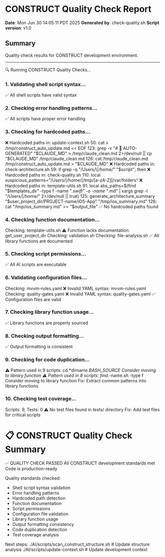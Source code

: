 # CONSTRUCT Quality Check Report

**Date**: Mon Jun 30 14:05:11 PDT 2025
**Generated by**: check-quality.sh
**Script version**: v1.0

## Summary

Quality check results for CONSTRUCT development environment.

---

🔍 Running CONSTRUCT Quality Checks...

### 1. Validating shell script syntax...
✅ All shell scripts have valid syntax

### 2. Checking error handling patterns...
✅ All scripts have proper error handling

### 3. Checking for hardcoded paths...
❌ Hardcoded paths in: update-context.sh
   50:    cat > /tmp/construct_auto_update.md << EOF
   123:    grep -v "# 🤖 AUTO-GENERATED" "$CLAUDE_MD" > /tmp/claude_clean.md 2>/dev/null || cp "$CLAUDE_MD" /tmp/claude_clean.md
   126:    cat /tmp/claude_clean.md /tmp/construct_auto_update.md > "$CLAUDE_MD"
❌ Hardcoded paths in: check-architecture.sh
   59:        if grep -q "/Users/\|/home/" "$script"; then
❌ Hardcoded paths in: check-quality.sh
   110:    local suspicious_patterns="/Users/\|/home/\|/tmp/[a-zA-Z]\|/var/folders"
❌ Hardcoded paths in: template-utils.sh
   91:    local abs_paths=$(find "$templates_dir" -type f -name "*.swift" -o -name "*.md" | xargs grep -l "/Users/\|/home/" 2>/dev/null || true)
   125:        generate_architecture_summary "$user_project_dir/PROJECT-name/iOS-App" "/tmp/ios_summary.md"
   126:        cat "/tmp/ios_summary.md" >> "$output_file"
✅ No hardcoded paths found

### 4. Checking function documentation...
Checking: template-utils.sh
⚠️ Function lacks documentation: get_user_project_dir
Checking: validation.sh
Checking: file-analysis.sh
✅ All library functions are documented

### 5. Checking script permissions...
✅ All AI scripts are executable

### 6. Validating configuration files...
Checking: mvvm-rules.yaml
❌ Invalid YAML syntax: mvvm-rules.yaml
Checking: quality-gates.yaml
❌ Invalid YAML syntax: quality-gates.yaml
✅ Configuration files are valid

### 7. Checking library function usage...
✅ Library functions are properly sourced

### 8. Checking output formatting...
✅ Output formatting is consistent

### 9. Checking for code duplication...
⚠️ Pattern used in 9 scripts: cd.*dirname.*BASH_SOURCE
   Consider moving to library function
⚠️ Pattern used in 8 scripts: find.*-name.*sh.*-type f
   Consider moving to library function
   Fix: Extract common patterns into library functions

### 10. Checking test coverage...
Scripts: 9, Tests: 0
⚠️ No test files found in tests/ directory
   Fix: Add test files for critical scripts


📋 CONSTRUCT Quality Check Summary
=============================================
✅ QUALITY CHECK PASSED
   All CONSTRUCT development standards met
   Code is production-ready

Quality standards checked:
  - Shell script syntax validation
  - Error handling patterns
  - Hardcoded path detection
  - Function documentation
  - Script permissions
  - Configuration file validation
  - Library function usage
  - Output formatting consistency
  - Code duplication detection
  - Test coverage analysis

Next steps:
  ./AI/scripts/scan_construct_structure.sh  # Update structure analysis
  ./AI/scripts/update-context.sh           # Update development context
